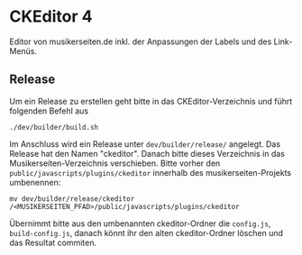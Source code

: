 # CKEditor 4

Editor von musikerseiten.de inkl. der Anpassungen der Labels und des Link-Menüs.

## Release

Um ein Release zu erstellen geht bitte in das CKEditor-Verzeichnis und führt folgenden Befehl aus

	./dev/builder/build.sh

Im Anschluss wird ein Release unter `dev/builder/release/` angelegt. Das Release hat den Namen "ckeditor". 
Danach bitte dieses Verzeichnis in das Musikerseiten-Verzeichnis verschieben. Bitte vorher den `public/javascripts/plugins/ckeditor` innerhalb des musikerseiten-Projekts umbenennen:

	mv dev/builder/release/ckeditor /<MUSIKERSEITEN_PFAD>/public/javascripts/plugins/ckeditor
  
Übernimmt bitte aus den umbenannten ckeditor-Ordner die `config.js`, `build-config.js`, danach könnt ihr den alten ckeditor-Ordner löschen und das Resultat commiten.

